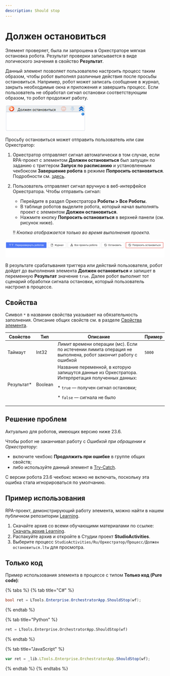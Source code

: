 ```yaml
---
description: Should stop
---
```


# Должен остановиться

Элемент проверяет, была ли запрошена в Оркестраторе мягкая остановка робота. Результат проверки записывается в виде логического значения в свойство **Результат**. 

Данный элемент позволяет пользователю настроить процесс таким образом, чтобы робот выполнял различные действия после просьбы остановиться. Например, робот может записать сообщение в журнал, закрыть необходимые окна и приложения и завершить процесс. Если пользователь не обработал сигнал остановки соответствующим образом, то робот продолжит работу. 


![](<../../../../.gitbook/assets/image (282).png>)

Просьбу остановиться может отправить пользователь или сам Оркестратор:
1. Оркестратор отправляет сигнал автоматически в том случае, если RPA-проект с элементом **Должен остановиться** был запущен по заданию с триггером **Запуск по расписанию** и установленным чекбоксом **Завершение робота** в режиме **Попросить остановиться**. Подробности см. [здесь](https://docs.primo-rpa.ru/primo-rpa/orchestrator/basics/tasks#1.-zapusk-po-raspisaniyu).
2. Пользователь отправляет сигнал вручную в веб-интерфейсе Оркестратора. Чтобы отправить сигнал:
   * Перейдите в раздел Оркестратора **Роботы  > Все Роботы**.
   * В таблице роботов выделите робота, который начал выполнять проект с элементом **Должен остановиться**.
   * Нажмите кнопку **Попросить остановиться** в верхней панели (см. рисунок ниже).

   :bangbang: *Кнопка отображается только во время выполнения проекта.*

 ![](<../../../../.gitbook/assets/ask to stop-2.png>)

В результате срабатывания триггера или действий пользователя, робот дойдет до выполнения элемента **Должен остановиться** и запишет в переменную **Результат** значение `true`. Далее робот выполнит тот сценарий обработки сигнала остановки, который пользователь настроил в процессе.


## Свойства
Символ `*` в названии свойства указывает на обязательность заполнения. Описание общих свойств см. в разделе [Свойства элемента](https://docs.primo-rpa.ru/primo-rpa/primo-studio/process/elements#svoistva-elementa).

| Свойство    | Тип     | Описание                                  |  Пример         | 
| ----------- | ------- | ----------------------------------------- | --------------- | 
| Таймаут     | Int32   | Лимит времени операции (мс). Если по истечении лимита операция не выполнена, робот закончит работу с ошибкой | `5000`  |  
| Результат\* | Boolean | Название переменной, в которую запишутся данные из Оркестратора. Интерпретация полученных данных: <p> * `true` — получен сигнал остановки; </p> <p> * `false` — сигнала не было </p> |  | 


## Решение проблем
Актуально для роботов, имеющих версию ниже 23.6.

Чтобы робот не заканчивал работу с *Ошибкой при обращении к Оркестратору*:
- включите чекбокс **Продолжить при ошибке** в группе общих свойств;
- либо используйте данный элемент в [Try-Catch](https://docs.primo-rpa.ru/primo-rpa/g_elements/el_basic/els_logic/el_logic_trycatch). 
 
С версии робота 23.6 чекбокс можно не включать, поскольку эта ошибка стала игнорироваться по умолчанию.


## Пример использования

RPA-проект, демонстрирующий работу элемента, можно найти в нашем публичном репозитории [Learning](https://github.com/PrimoRPA/Learning).

1. Скачайте архив со всеми обучающими материалами по ссылке: [Скачать архив Learning](https://github.com/PrimoRPA/Learning/archive/refs/heads/master.zip).
2. Распакуйте архив и откройте в Студии проект **StudioActivities**.
3. Выберите процесс `StudioActivities/Ru/Оркестратор/Процесс/Должен остановиться.ltw` для просмотра.

## Только код
Пример использования элемента в процессе с типом **Только код (Pure code)**:

{% tabs %}
{% tab title="C#" %}
```csharp
bool ret = LTools.Enterprise.OrchestratorApp.ShouldStop(wf);
```
{% endtab %}

{% tab title="Python" %}
```python
ret = LTools.Enterprise.OrchestratorApp.ShouldStop(wf)
```
{% endtab %}

{% tab title="JavaScript" %}
```javascript
var ret = _lib.LTools.Enterprise.OrchestratorApp.ShouldStop(wf);
```
{% endtab %}
{% endtabs %}
